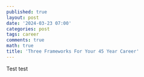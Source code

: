 ```yaml
---
published: true
layout: post
date: '2024-03-23 07:00'
categories: post
tags: career
comments: true
math: true
title: 'Three Frameworks For Your 45 Year Career'
---
```

Test test
